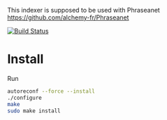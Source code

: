 This indexer is supposed to be used with Phraseanet https://github.com/alchemy-fr/Phraseanet

[![Build Status](https://travis-ci.org/alchemy-fr/Phraseanet-Indexer.png?branch=master)](https://travis-ci.org/alchemy-fr/Phraseanet-Indexer)

Install
=======

Run

```bash
autoreconf --force --install
./configure
make
sudo make install
```


